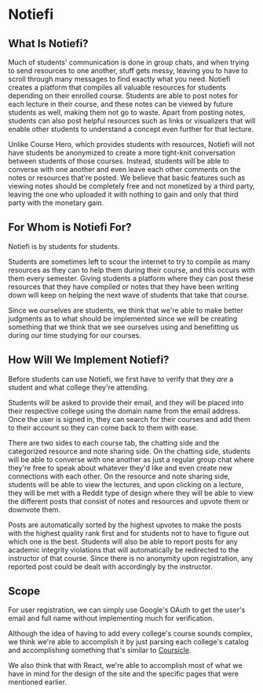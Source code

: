 # Notiefi

## What Is Notiefi?

Much of students' communication is done in group chats, and when trying to send resources to one another, stuff gets messy, leaving you to have to scroll through many messages to find exactly what you need. Notiefi creates a platform that compiles all valuable resources for students depending on their enrolled course. Students are able to post notes for each lecture in their course, and these notes can be viewed by future students as well, making them not go to waste. Apart from posting notes, students can also post helpful resources such as links or visualizers that will enable other students to understand a concept even further for that lecture.

Unlike Course Hero, which provides students with resources, Notiefi will not have students be anonymized to create a more tight-knit conversation between students of those courses. Instead, students will be able to converse with one another and even leave each other comments on the notes or resources that're posted. We believe that basic features such as viewing notes should be completely free and not monetized by a third party, leaving the one who uploaded it with nothing to gain and only that third party with the monetary gain.

## For Whom is Notiefi For?

Notiefi is by students for students.

Students are sometimes left to scour the internet to try to compile as many resources as they can to help them during their course, and this occurs with them every semester. Giving students a platform where they can post these resources that they have compiled or notes that they have been writing down will keep on helping the next wave of students that take that course.

Since we ourselves are students, we think that we're able to make better judgments as to what should be implemented since we will be creating something that we think that we see ourselves using and benefitting us during our time studying for our courses.

## How Will We Implement Notiefi?

Before students can use Notiefi, we first have to verify that they *are* a student and what college they're attending.

Students will be asked to provide their email, and they will be placed into their respective college using the domain name from the email address. Once the user is signed in, they can search for their courses and add them to their account so they can come back to them with ease.

There are two sides to each course tab, the chatting side and the categorized resource and note sharing side. On the chatting side, students will be able to converse with one another as just a regular group chat where they're free to speak about whatever they'd like and even create new connections with each other. On the resource and note sharing side, students will be able to view the lectures, and upon clicking on a lecture, they will be met with a Reddit type of design where they will be able to view the different posts that consist of notes and resources and upvote them or downvote them.

Posts are automatically sorted by the highest upvotes to make the posts with the highest quality rank first and for students not to have to figure out which one is the best. Students will also be able to report posts for any academic integrity violations that will automatically be redirected to the instructor of that course. Since there is no anonymity upon registration, any reported post could be dealt with accordingly by the instructor.

## Scope

For user registration, we can simply use Google's OAuth to get the user's email and full name without implementing much for verification.

Although the idea of having to add every college's course sounds complex, we think we're able to accomplish it by just parsing each college's catalog and accomplishing something that's similar to [Coursicle](https://www.coursicle.com/).

We also think that with React, we're able to accomplish most of what we have in mind for the design of the site and the specific pages that were mentioned earlier.
